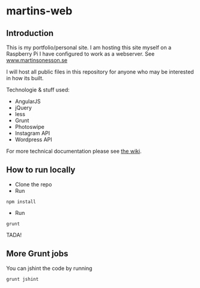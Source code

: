 martins-web
==========

## Introduction

This is my portfolio/personal site. I am hosting this site myself on a Raspberry Pi I have configured to work as a webserver. See www.martinsonesson.se

I will host all public files in this repository for anyone who may be interested in how its built.

Technologie & stuff used:

+ AngularJS
+ jQuery
+ less
+ Grunt
+ Photoswipe
+ Instagram API
+ Wordpress API

For more technical documentation please see [the wiki](https://github.com/ToWelie89/martinsweb/wiki).

## How to run locally

- Clone the repo
- Run

```
npm install
```

- Run

```
grunt
```

TADA!

## More Grunt jobs

You can jshint the code by running

```
grunt jshint
```
